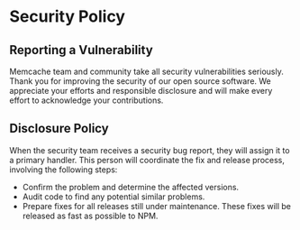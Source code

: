 # Security Policy

## Reporting a Vulnerability 

Memcache team and community take all security vulnerabilities
seriously. Thank you for improving the security of our open source 
software. We appreciate your efforts and responsible disclosure and will
make every effort to acknowledge your contributions.

## Disclosure Policy

When the security team receives a security bug report, they will assign it
to a primary handler. This person will coordinate the fix and release
process, involving the following steps:

  * Confirm the problem and determine the affected versions.
  * Audit code to find any potential similar problems.
  * Prepare fixes for all releases still under maintenance. These fixes
    will be released as fast as possible to NPM.
